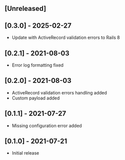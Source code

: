 ## [Unreleased]

## [0.3.0] - 2025-02-27

- Update with ActiveRecord validation errors to Rails 8

## [0.2.1] - 2021-08-03

- Error log formatting fixed

## [0.2.0] - 2021-08-03

- ActiveRecord validation errors handling added
- Custom payload added

## [0.1.1] - 2021-07-27

- Missing configuration error added

## [0.1.0] - 2021-07-21

- Initial release
